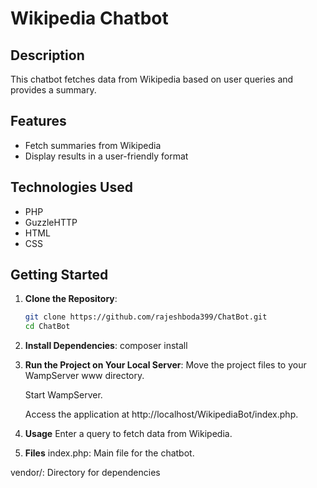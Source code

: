 # Wikipedia Chatbot

## Description
This chatbot fetches data from Wikipedia based on user queries and provides a summary.

## Features
- Fetch summaries from Wikipedia
- Display results in a user-friendly format

## Technologies Used
- PHP
- GuzzleHTTP
- HTML
- CSS

## Getting Started
1. **Clone the Repository**:
   ```sh
   git clone https://github.com/rajeshboda399/ChatBot.git
   cd ChatBot

2. **Install Dependencies**:
   composer install

4. **Run the Project on Your Local Server**:
   Move the project files to your WampServer www directory.

    Start WampServer.

    Access the application at http://localhost/WikipediaBot/index.php.
6. **Usage**
Enter a query to fetch data from Wikipedia.

5. **Files**
index.php: Main file for the chatbot.

 vendor/: Directory for dependencies
